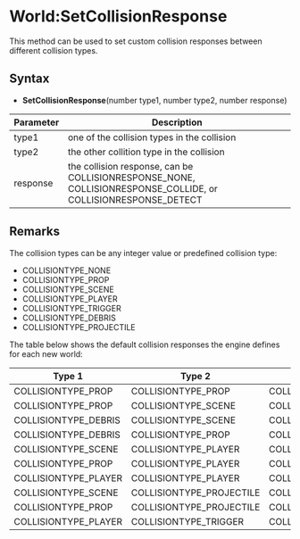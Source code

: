 # World:SetCollisionResponse

This method can be used to set custom collision responses between different collision types.

## Syntax

- **SetCollisionResponse**(number type1, number type2, number response)

| Parameter | Description |
|---|---|
| type1 | one of the collision types in the collision |
| type2 | the other collition type in the collision |
| response | the collision response, can be COLLISIONRESPONSE_NONE, COLLISIONRESPONSE_COLLIDE, or COLLISIONRESPONSE_DETECT |

## Remarks

The collision types can be any integer value or predefined collision type:
- COLLISIONTYPE_NONE
- COLLISIONTYPE_PROP
- COLLISIONTYPE_SCENE
- COLLISIONTYPE_PLAYER
- COLLISIONTYPE_TRIGGER
- COLLISIONTYPE_DEBRIS
- COLLISIONTYPE_PROJECTILE

The table below shows the default collision responses the engine defines for each new world:

| Type 1 | Type 2 | Response |
|---|---|---|
| COLLISIONTYPE_PROP | COLLISIONTYPE_PROP | COLLISIONRESPONSE_COLLIDE |
| COLLISIONTYPE_PROP | COLLISIONTYPE_SCENE | COLLISIONRESPONSE_COLLIDE |
| COLLISIONTYPE_DEBRIS | COLLISIONTYPE_SCENE | COLLISIONRESPONSE_COLLIDE |
| COLLISIONTYPE_DEBRIS | COLLISIONTYPE_PROP | COLLISIONRESPONSE_COLLIDE |
| COLLISIONTYPE_SCENE | COLLISIONTYPE_PLAYER | COLLISIONRESPONSE_COLLIDE |
| COLLISIONTYPE_PROP | COLLISIONTYPE_PLAYER | COLLISIONRESPONSE_COLLIDE |
| COLLISIONTYPE_PLAYER | COLLISIONTYPE_PLAYER | COLLISIONRESPONSE_COLLIDE |
| COLLISIONTYPE_SCENE | COLLISIONTYPE_PROJECTILE | COLLISIONRESPONSE_COLLIDE |
| COLLISIONTYPE_PROP | COLLISIONTYPE_PROJECTILE | COLLISIONRESPONSE_COLLIDE |
| COLLISIONTYPE_PLAYER | COLLISIONTYPE_TRIGGER | COLLISIONRESPONSE_DETECT |
